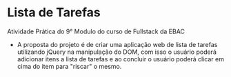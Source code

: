 # Lista de Tarefas
Atividade Prática do 9° Modulo do curso de Fullstack da EBAC
- A proposta do projeto é de criar uma aplicação web de lista de tarefas utilizando jQuery na manipulação do DOM, 
com isso o usuário poderá adicionar itens a lista de tarefas e ao concluir o usuário poderá clicar em cima do item
para "riscar" o mesmo.
